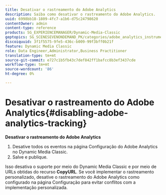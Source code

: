 ```yaml
---
title: Desativar o rastreamento do Adobe Analytics
description: Saiba como desativar o rastreamento do Adobe Analytics.
uuid: 6998bb18-1809-4fc7-a1b6-d75c24798620
contentOwner: admin
content-type: reference
products: SG_EXPERIENCEMANAGER/Dynamic-Media-Classic
geptopics: SG_SCENESEVENONDEMAND_PK/categories/adobe_analytics_instrumentation_kit
discoiquuid: 3f1f5575-9fe5-436c-b009-99f3bff0b21f
feature: Dynamic Media Classic
role: Data Engineer,Administrator,Business Practitioner
translation-type: tm+mt
source-git-commit: e727c1b5fb43c7def842ff1bafcc8b3ef3437cde
workflow-type: tm+mt
source-wordcount: '86'
ht-degree: 0%

---
```



# Desativar o rastreamento do Adobe Analytics{#disabling-adobe-analytics-tracking}

**Desativar o rastreamento do Adobe Analytics**

1. Desative todos os eventos na página Configuração do Adobe Analytics no Dynamic Media Classic.
1. Salve e publique.

Isso desativa o suporte por meio do Dynamic Media Classic e por meio de URLs obtidas do recurso **CopyURL**. Se você implementar o rastreamento personalizado, desative o rastreamento do Adobe Analytics como configurado na página Configuração para evitar conflitos com a implementação personalizada.

